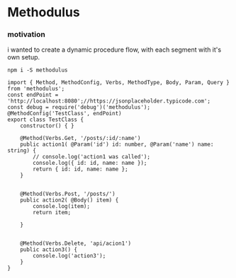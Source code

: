 # Methodulus


### motivation
i wanted to create a dynamic procedure flow, with each segment with it's own setup.

`npm i -S methodulus`


```
import { Method, MethodConfig, Verbs, MethodType, Body, Param, Query } from 'methodulus';
const endPoint = 'http://localhost:8080';//https://jsonplaceholder.typicode.com';
const debug = require('debug')('methodulus');
@MethodConfig('TestClass', endPoint)
export class TestClass {
    constructor() { }

    @Method(Verbs.Get, '/posts/:id/:name')
    public action1( @Param('id') id: number, @Param('name') name: string) {
        // console.log('action1 was called');
        console.log({ id: id, name: name });
        return { id: id, name: name };
    }


    @Method(Verbs.Post, '/posts/')
    public action2( @Body() item) {
        console.log(item);
        return item;

    }


    @Method(Verbs.Delete, 'api/acion1')
    public action3() {
        console.log('action3');
    }
}

```